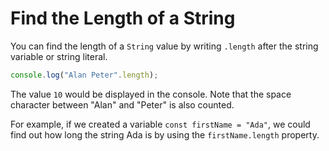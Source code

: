 # Find the Length of a String
You can find the length of a ```String``` value by writing ```.length``` after the string variable or string literal.
```javascript
console.log("Alan Peter".length);
```
The value ```10``` would be displayed in the console. Note that the space character between "Alan" and "Peter" is also counted.

For example, if we created a variable ```const firstName = "Ada"```, we could find out how long the string Ada is by using the ```firstName.length``` property.
